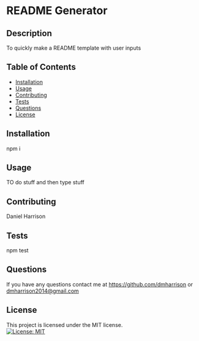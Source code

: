 # README Generator
  ## Description

  To quickly make a README template with user inputs
 
  
  ## Table of Contents
    
  - [Installation](#installation)
  - [Usage](#usage)
  - [Contributing](#contributing)
  - [Tests](#tests)
  - [Questions](#Questions)
  - [License](#license)
  
  ## Installation
  npm i
  
  
  ## Usage
  TO do stuff and then type stuff
  
    
  
  ## Contributing
  Daniel Harrison
  
  
  ## Tests
  npm test
  
  
  ## Questions
  If you have any questions contact me at 
  https://github.com/dmharrison or
  dmharrison2014@gmail.com
 
  
  ## License
This project is licensed under the MIT license.  
  [![License: MIT](https://img.shields.io/badge/License-MIT-yellow.svg)](https://opensource.org/licenses/MIT)
